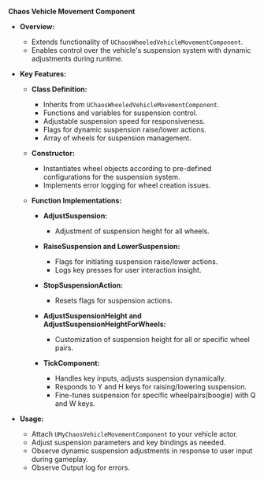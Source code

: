 **Chaos Vehicle Movement Component**

- **Overview:**
  - Extends functionality of `UChaosWheeledVehicleMovementComponent`.
  - Enables control over the vehicle's suspension system with dynamic adjustments during runtime.

- **Key Features:**
  - **Class Definition:**
    - Inherits from `UChaosWheeledVehicleMovementComponent`.
    - Functions and variables for suspension control.
    - Adjustable suspension speed for responsiveness.
    - Flags for dynamic suspension raise/lower actions.
    - Array of wheels for suspension management.

  - **Constructor:**
    - Instantiates wheel objects according to pre-defined configurations for the suspension system.
    - Implements error logging for wheel creation issues.

  - **Function Implementations:**
    - **AdjustSuspension:**
      - Adjustment of suspension height for all wheels.

    - **RaiseSuspension and LowerSuspension:**
      - Flags for initiating suspension raise/lower actions.
      - Logs key presses for user interaction insight.

    - **StopSuspensionAction:**
      - Resets flags for suspension actions.

    - **AdjustSuspensionHeight and AdjustSuspensionHeightForWheels:**
      - Customization of suspension height for all or specific wheel pairs.

    - **TickComponent:**
      - Handles key inputs, adjusts suspension dynamically.
      - Responds to Y and H keys for raising/lowering suspension.
      - Fine-tunes suspension for specific wheelpairs(boogie) with Q and W keys.

- **Usage:**
  - Attach `UMyChaosVehicleMovementComponent` to your vehicle actor.
  - Adjust suspension parameters and key bindings as needed.
  - Observe dynamic suspension adjustments in response to user input during gameplay.
  - Observe Output log for errors.
